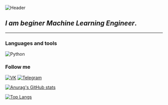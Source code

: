 ![Header](https://github.com/Deyman13/deyman13/blob/main/assets/J4o%20(1).gif)


## ***I am beginer Machine Learning Engineer***.
---

### **Languages and tools**
![Python](https://img.shields.io/badge/-Python-531A50?style=for-the-badge&logo=python&logoColor=FFDB58)

### **Follow me**
[![VK](https://img.shields.io/badge/-VK-531A50?style=for-the-badge&logo=VK&logoColor=4E7DB3)](https://vk.com/id205569455)
[![Telegram](https://img.shields.io/badge/-Telegram-531A50?style=for-the-badge&logo=telegram&logoColor=27A0D9)](https://t.me/Deyman13)

[![Anurag's GitHub stats](https://github-readme-stats.vercel.app/api?username=deyman13&count_private=true&show_icons=true&theme=synthwave)](https://github.com/anuraghazra/github-readme-stats)

[![Top Langs](https://github-readme-stats.vercel.app/api/top-langs/?username=deyman13&theme=synthwave)](https://github.com/anuraghazra/github-readme-stats)


